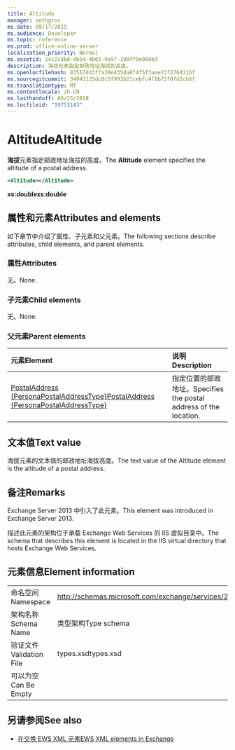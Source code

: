 ```yaml
---
title: Altitude
manager: sethgros
ms.date: 09/17/2015
ms.audience: Developer
ms.topic: reference
ms.prod: office-online-server
localization_priority: Normal
ms.assetid: 14c2c8bd-db54-4b03-9a97-190ff9e908b3
description: 海拔元素指定邮政地址海拔的高度。
ms.openlocfilehash: 03517dd3ffa38e435da8f4f5f3aae23f276411bf
ms.sourcegitcommit: 34041125dc8c5f993b21cebfc4f8b72f0fd2cb6f
ms.translationtype: MT
ms.contentlocale: zh-CN
ms.lasthandoff: 06/25/2018
ms.locfileid: "19753143"
---
```

# <a name="altitude"></a><span data-ttu-id="0c8c2-103">Altitude</span><span class="sxs-lookup"><span data-stu-id="0c8c2-103">Altitude</span></span>

<span data-ttu-id="0c8c2-104">**海拔**元素指定邮政地址海拔的高度。</span><span class="sxs-lookup"><span data-stu-id="0c8c2-104">The **Altitude** element specifies the altitude of a postal address.</span></span> 
  
```XML
<Altitude></Altitude>
```

 <span data-ttu-id="0c8c2-105">**xs:double**</span><span class="sxs-lookup"><span data-stu-id="0c8c2-105">**xs:double**</span></span>
## <a name="attributes-and-elements"></a><span data-ttu-id="0c8c2-106">属性和元素</span><span class="sxs-lookup"><span data-stu-id="0c8c2-106">Attributes and elements</span></span>

<span data-ttu-id="0c8c2-107">如下章节中介绍了属性、子元素和父元素。</span><span class="sxs-lookup"><span data-stu-id="0c8c2-107">The following sections describe attributes, child elements, and parent elements.</span></span>
  
### <a name="attributes"></a><span data-ttu-id="0c8c2-108">属性</span><span class="sxs-lookup"><span data-stu-id="0c8c2-108">Attributes</span></span>

<span data-ttu-id="0c8c2-109">无。</span><span class="sxs-lookup"><span data-stu-id="0c8c2-109">None.</span></span>
  
### <a name="child-elements"></a><span data-ttu-id="0c8c2-110">子元素</span><span class="sxs-lookup"><span data-stu-id="0c8c2-110">Child elements</span></span>

<span data-ttu-id="0c8c2-111">无。</span><span class="sxs-lookup"><span data-stu-id="0c8c2-111">None.</span></span>
  
### <a name="parent-elements"></a><span data-ttu-id="0c8c2-112">父元素</span><span class="sxs-lookup"><span data-stu-id="0c8c2-112">Parent elements</span></span>

|<span data-ttu-id="0c8c2-113">**元素**</span><span class="sxs-lookup"><span data-stu-id="0c8c2-113">**Element**</span></span>|<span data-ttu-id="0c8c2-114">**说明**</span><span class="sxs-lookup"><span data-stu-id="0c8c2-114">**Description**</span></span>|
|:-----|:-----|
|[<span data-ttu-id="0c8c2-115">PostalAddress (PersonaPostalAddressType)</span><span class="sxs-lookup"><span data-stu-id="0c8c2-115">PostalAddress (PersonaPostalAddressType)</span></span>](postaladdress-personapostaladdresstype.md) <br/> |<span data-ttu-id="0c8c2-116">指定位置的邮政地址。</span><span class="sxs-lookup"><span data-stu-id="0c8c2-116">Specifies the postal address of the location.</span></span>  <br/> |
   
## <a name="text-value"></a><span data-ttu-id="0c8c2-117">文本值</span><span class="sxs-lookup"><span data-stu-id="0c8c2-117">Text value</span></span>

<span data-ttu-id="0c8c2-118">海拔元素的文本值的邮政地址海拔高度。</span><span class="sxs-lookup"><span data-stu-id="0c8c2-118">The text value of the Altitude element is the altitude of a postal address.</span></span>
  
## <a name="remarks"></a><span data-ttu-id="0c8c2-119">备注</span><span class="sxs-lookup"><span data-stu-id="0c8c2-119">Remarks</span></span>

<span data-ttu-id="0c8c2-120">Exchange Server 2013 中引入了此元素。</span><span class="sxs-lookup"><span data-stu-id="0c8c2-120">This element was introduced in Exchange Server 2013.</span></span>
  
<span data-ttu-id="0c8c2-121">描述此元素的架构位于承载 Exchange Web Services 的 IIS 虚拟目录中。</span><span class="sxs-lookup"><span data-stu-id="0c8c2-121">The schema that describes this element is located in the IIS virtual directory that hosts Exchange Web Services.</span></span>
  
## <a name="element-information"></a><span data-ttu-id="0c8c2-122">元素信息</span><span class="sxs-lookup"><span data-stu-id="0c8c2-122">Element information</span></span>

|||
|:-----|:-----|
|<span data-ttu-id="0c8c2-123">命名空间</span><span class="sxs-lookup"><span data-stu-id="0c8c2-123">Namespace</span></span>  <br/> |http://schemas.microsoft.com/exchange/services/2006/types  <br/> |
|<span data-ttu-id="0c8c2-124">架构名称</span><span class="sxs-lookup"><span data-stu-id="0c8c2-124">Schema Name</span></span>  <br/> |<span data-ttu-id="0c8c2-125">类型架构</span><span class="sxs-lookup"><span data-stu-id="0c8c2-125">Type schema</span></span>  <br/> |
|<span data-ttu-id="0c8c2-126">验证文件</span><span class="sxs-lookup"><span data-stu-id="0c8c2-126">Validation File</span></span>  <br/> |<span data-ttu-id="0c8c2-127">types.xsd</span><span class="sxs-lookup"><span data-stu-id="0c8c2-127">types.xsd</span></span>  <br/> |
|<span data-ttu-id="0c8c2-128">可以为空</span><span class="sxs-lookup"><span data-stu-id="0c8c2-128">Can Be Empty</span></span>  <br/> ||
   
## <a name="see-also"></a><span data-ttu-id="0c8c2-129">另请参阅</span><span class="sxs-lookup"><span data-stu-id="0c8c2-129">See also</span></span>

- [<span data-ttu-id="0c8c2-130">在交换 EWS XML 元素</span><span class="sxs-lookup"><span data-stu-id="0c8c2-130">EWS XML elements in Exchange</span></span>](ews-xml-elements-in-exchange.md)

